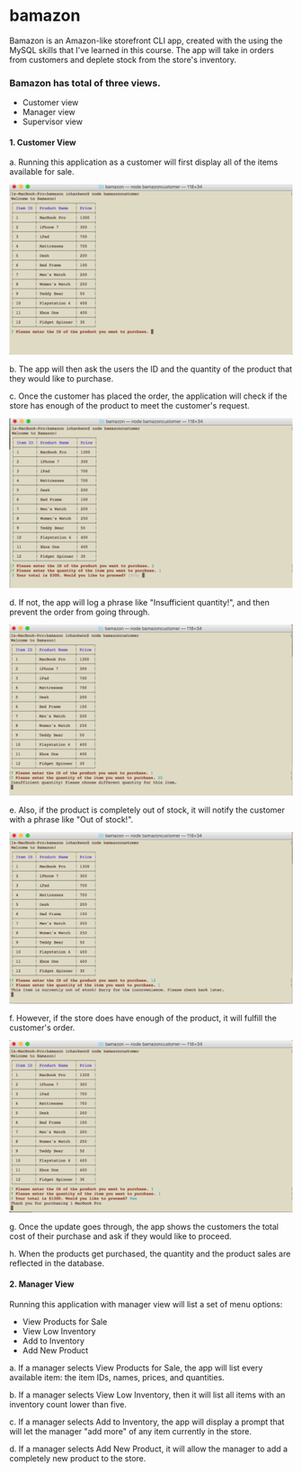 # bamazon

Bamazon is an Amazon-like storefront CLI app, created with the using the MySQL skills that I've learned in this course. The app will take in orders from customers and deplete stock from the store's inventory. 

### Bamazon has total of three views.
* Customer view
* Manager view
* Supervisor view

#### 1. Customer View

a. Running this application as a customer will first display all of the items available for sale.

![Alt text](/images/customer_1.png?raw=true "Optional Title")

b. The app will then ask the users the ID and the quantity of the product that they would like to purchase.

c. Once the customer has placed the order, the application will check if the store has enough of the product to meet the customer's request.

![Alt text](/images/customer_2.png?raw=true "Optional Title")

d. If not, the app will log a phrase like "Insufficient quantity!", and then prevent the order from going through.

![Alt text](/images/customer_3.png?raw=true "Optional Title")

e. Also, if the product is completely out of stock, it will notify the customer with a phrase like "Out of stock!".

![Alt text](/images/customer_4.png?raw=true "Optional Title")

f. However, if the store does have enough of the product, it will fulfill the customer's order. 

![Alt text](/images/customer_5.png?raw=true "Optional Title")

g. Once the update goes through, the app shows the customers the total cost of their purchase and ask if they would like to proceed.

h. When the products get purchased, the quantity and the product sales are reflected in the database.

#### 2. Manager View

Running this application with manager view will list a set of menu options:

* View Products for Sale
* View Low Inventory
* Add to Inventory
* Add New Product

a. If a manager selects View Products for Sale, the app will list every available item: the item IDs, names, prices, and quantities.

b. If a manager selects View Low Inventory, then it will list all items with an inventory count lower than five.

c. If a manager selects Add to Inventory, the app will display a prompt that will let the manager "add more" of any item currently in the store.

d. If a manager selects Add New Product, it will allow the manager to add a completely new product to the store.
